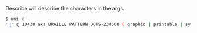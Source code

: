 Describe will describe the characters in the args.

```bash
$ uni ⢾
'⢾' @ 10430 aka BRAILLE PATTERN DOTS-234568 ( graphic | printable | symbol )
```
